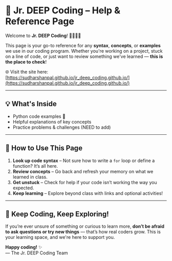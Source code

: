 # 📘 Jr. DEEP Coding – Help & Reference Page

Welcome to **Jr. DEEP Coding**! 👩‍💻👨‍💻

This page is your go-to reference for any **syntax**, **concepts**, or **examples** we use in our coding program. Whether you're working on a project, stuck on a line of code, or just want to review something we've learned — **this is the place to check**!

🌐 Visit the site here: [https://sudharshanpal.github.io/jr_deep_coding.github.io/](https://sudharshanpal.github.io/jr_deep_coding.github.io/)

---

## 💡 What's Inside

- Python code examples 🐍  
- Helpful explanations of key concepts  
- Practice problems & challenges (NEED to add)

---

## 📌 How to Use This Page

1. **Look up code syntax** – Not sure how to write a `for` loop or define a function? It’s all here.
2. **Review concepts** – Go back and refresh your memory on what we learned in class.
3. **Get unstuck** – Check for help if your code isn’t working the way you expected.
4. **Keep learning** – Explore beyond class with links and optional activities!

---

## 🚀 Keep Coding, Keep Exploring!

If you’re ever unsure of something or curious to learn more, **don’t be afraid to ask questions or try new things** — that’s how real coders grow. This is your learning space, and we're here to support you.

**Happy coding!** ✨  
— The Jr. DEEP Coding Team
